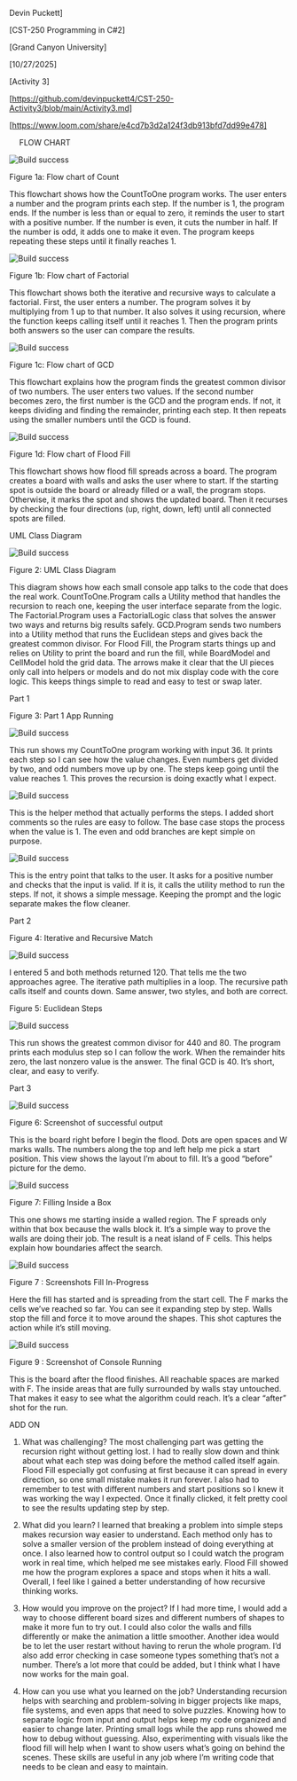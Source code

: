 
Devin Puckett]

[CST-250 Programming in C#2]

[Grand Canyon University]

[10/27/2025]

[Activity 3]

[https://github.com/devinpuckett4/CST-250-Activity3/blob/main/Activity3.md]

[https://www.loom.com/share/e4cd7b3d2a124f3db913bfd7dd99e478]






 
FLOW CHART

![Build success](part1.png)

Figure 1a: Flow chart of Count

This flowchart shows how the CountToOne program works. The user enters a number and the program prints each step. If the number is 1, the program ends. If the number is less than or equal to zero, it reminds the user to start with a positive number. If the number is even, it cuts the number in half. If the number is odd, it adds one to make it even. The program keeps repeating these steps until it finally reaches 1.





![Build success](part2.png)

Figure 1b: Flow chart of Factorial

This flowchart shows both the iterative and recursive ways to calculate a factorial. First, the user enters a number. The program solves it by multiplying from 1 up to that number. It also solves it using recursion, where the function keeps calling itself until it reaches 1. Then the program prints both answers so the user can compare the results.









![Build success](part3.png)

Figure 1c: Flow chart of GCD

This flowchart explains how the program finds the greatest common divisor of two numbers. The user enters two values. If the second number becomes zero, the first number is the GCD and the program ends. If not, it keeps dividing and finding the remainder, printing each step. It then repeats using the smaller numbers until the GCD is found.









![Build success](part4.png)

Figure 1d: Flow chart of Flood Fill

This flowchart shows how flood fill spreads across a board. The program creates a board with walls and asks the user where to start. If the starting spot is outside the board or already filled or a wall, the program stops. Otherwise, it marks the spot and shows the updated board. Then it recurses by checking the four directions (up, right, down, left) until all connected spots are filled.








UML Class Diagram

![Build success](Activity3uml.png)

Figure 2: UML Class Diagram

This diagram shows how each small console app talks to the code that does the real work. CountToOne.Program calls a Utility method that handles the recursion to reach one, keeping the user interface separate from the logic. The Factorial.Program uses a FactorialLogic class that solves the answer two ways and returns big results safely. GCD.Program sends two numbers into a Utility method that runs the Euclidean steps and gives back the greatest common divisor. For Flood Fill, the Program starts things up and relies on Utility to print the board and run the fill, while BoardModel and CellModel hold the grid data. The arrows make it clear that the UI pieces only call into helpers or models and do not mix display code with the core logic. This keeps things simple to read and easy to test or swap later.

Part 1

Figure 3: Part 1 App Running

![Build success](count1.png)

This run shows my CountToOne program working with input 36. It prints each step so I can see how the value changes. Even numbers get divided by two, and odd numbers move up by one. The steps keep going until the value reaches 1. This proves the recursion is doing exactly what I expect.








![Build success](count2.png)

This is the helper method that actually performs the steps. I added short comments so the rules are easy to follow. The base case stops the process when the value is 1. The even and odd branches are kept simple on purpose. 

![Build success](count3.png)

This is the entry point that talks to the user. It asks for a positive number and checks that the input is valid. If it is, it calls the utility method to run the steps. If not, it shows a simple message. Keeping the prompt and the logic separate makes the flow cleaner. 



Part 2

Figure 4: Iterative and Recursive Match

![Build success](fact.png)

I entered 5 and both methods returned 120. That tells me the two approaches agree. The iterative path multiplies in a loop. The recursive path calls itself and counts down. Same answer, two styles, and both are correct.











Figure 5: Euclidean Steps

![Build success](gcd.png)

This run shows the greatest common divisor for 440 and 80. The program prints each modulus step so I can follow the work. When the remainder hits zero, the last nonzero value is the answer. The final GCD is 40. It’s short, clear, and easy to verify.











Part 3

![Build success](prefill.png)

Figure 6: Screenshot of successful output

This is the board right before I begin the flood. Dots are open spaces and W marks walls. The numbers along the top and left help me pick a start position. This view shows the layout I’m about to fill. It’s a good “before” picture for the demo.









![Build success](wallfill.png)

Figure 7: Filling Inside a Box

This one shows me starting inside a walled region. The F spreads only within that box because the walls block it. It’s a simple way to prove the walls are doing their job. The result is a neat island of F cells. This helps explain how boundaries affect the search.
 










![Build success](duringfill.png)

Figure 7 : Screenshots Fill In-Progress

Here the fill has started and is spreading from the start cell. The F marks the cells we’ve reached so far. You can see it expanding step by step. Walls stop the fill and force it to move around the shapes. This shot captures the action while it’s still moving.











![Build success](donefill.png)

Figure 9 : Screenshot of Console Running

This is the board after the flood finishes. All reachable spaces are marked with F. The inside areas that are fully surrounded by walls stay untouched. That makes it easy to see what the algorithm could reach. It’s a clear “after” shot for the run.











ADD ON



1. What was challenging?
The most challenging part was getting the recursion right without getting lost. I had to really slow down and think about what each step was doing before the method called itself again. Flood Fill especially got confusing at first because it can spread in every direction, so one small mistake makes it run forever. I also had to remember to test with different numbers and start positions so I knew it was working the way I expected. Once it finally clicked, it felt pretty cool to see the results updating step by step.

2. What did you learn?
I learned that breaking a problem into simple steps makes recursion way easier to understand. Each method only has to solve a smaller version of the problem instead of doing everything at once. I also learned how to control output so I could watch the program work in real time, which helped me see mistakes early. Flood Fill showed me how the program explores a space and stops when it hits a wall. Overall, I feel like I gained a better understanding of how recursive thinking works.

3. How would you improve on the project?
If I had more time, I would add a way to choose different board sizes and different numbers of shapes to make it more fun to try out. I could also color the walls and fills differently or make the animation a little smoother. Another idea would be to let the user restart without having to rerun the whole program. I’d also add error checking in case someone types something that’s not a number. There’s a lot more that could be added, but I think what I have now works for the main goal.

4. How can you use what you learned on the job?
Understanding recursion helps with searching and problem-solving in bigger projects like maps, file systems, and even apps that need to solve puzzles. Knowing how to separate logic from input and output helps keep my code organized and easier to change later. Printing small logs while the app runs showed me how to debug without guessing. Also, experimenting with visuals like the flood fill will help when I want to show users what’s going on behind the scenes. These skills are useful in any job where I’m writing code that needs to be clean and easy to maintain.
